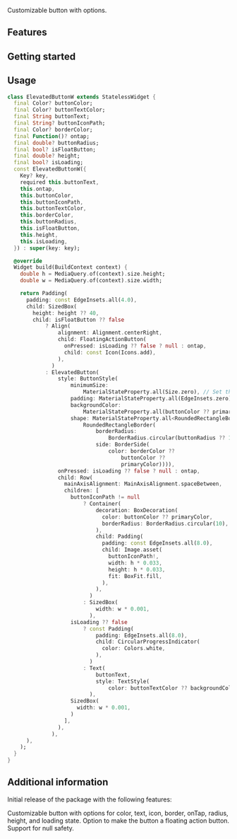 <!--
This README describes the package. If you publish this package to pub.dev,
this README's contents appear on the landing page for your package.

For information about how to write a good package README, see the guide for
[writing package pages](https://dart.dev/guides/libraries/writing-package-pages).

For general information about developing packages, see the Dart guide for
[creating packages](https://dart.dev/guides/libraries/create-library-packages)
and the Flutter guide for
[developing packages and plugins](https://flutter.dev/developing-packages).
-->

Customizable button with options.

## Features


## Getting started


## Usage


```dart
class ElevatedButtonW extends StatelessWidget {
  final Color? buttonColor;
  final Color? buttonTextColor;
  final String buttonText;
  final String? buttonIconPath;
  final Color? borderColor;
  final Function()? ontap;
  final double? buttonRadius;
  final bool? isFloatButton;
  final double? height;
  final bool? isLoading;
  const ElevatedButtonW({
    Key? key,
    required this.buttonText,
    this.ontap,
    this.buttonColor,
    this.buttonIconPath,
    this.buttonTextColor,
    this.borderColor,
    this.buttonRadius,
    this.isFloatButton,
    this.height,
    this.isLoading,
  }) : super(key: key);

  @override
  Widget build(BuildContext context) {
    double h = MediaQuery.of(context).size.height;
    double w = MediaQuery.of(context).size.width;

    return Padding(
      padding: const EdgeInsets.all(4.0),
      child: SizedBox(
        height: height ?? 40,
        child: isFloatButton ?? false
            ? Align(
                alignment: Alignment.centerRight,
                child: FloatingActionButton(
                  onPressed: isLoading ?? false ? null : ontap,
                  child: const Icon(Icons.add),
                ),
              )
            : ElevatedButton(
                style: ButtonStyle(
                    minimumSize:
                        MaterialStateProperty.all(Size.zero), // Set this
                    padding: MaterialStateProperty.all(EdgeInsets.zero),
                    backgroundColor:
                        MaterialStateProperty.all(buttonColor ?? primaryColor),
                    shape: MaterialStateProperty.all<RoundedRectangleBorder>(
                        RoundedRectangleBorder(
                            borderRadius:
                                BorderRadius.circular(buttonRadius ?? 10.0),
                            side: BorderSide(
                                color: borderColor ??
                                    buttonColor ??
                                    primaryColor)))),
                onPressed: isLoading ?? false ? null : ontap,
                child: Row(
                  mainAxisAlignment: MainAxisAlignment.spaceBetween,
                  children: [
                    buttonIconPath != null
                        ? Container(
                            decoration: BoxDecoration(
                              color: buttonColor ?? primaryColor,
                              borderRadius: BorderRadius.circular(10),
                            ),
                            child: Padding(
                              padding: const EdgeInsets.all(8.0),
                              child: Image.asset(
                                buttonIconPath!,
                                width: h * 0.033,
                                height: h * 0.033,
                                fit: BoxFit.fill,
                              ),
                            ),
                          )
                        : SizedBox(
                            width: w * 0.001,
                          ),
                    isLoading ?? false
                        ? const Padding(
                            padding: EdgeInsets.all(8.0),
                            child: CircularProgressIndicator(
                              color: Colors.white,
                            ),
                          )
                        : Text(
                            buttonText,
                            style: TextStyle(
                                color: buttonTextColor ?? backgroundColor),
                          ),
                    SizedBox(
                      width: w * 0.001,
                    )
                  ],
                ),
              ),
      ),
    );
  }
}

```

## Additional information

Initial release of the package with the following features:

Customizable button with options for color, text, icon, border, onTap, radius, height, and loading state.
Option to make the button a floating action button.
Support for null safety.
